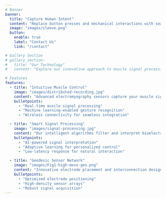```yaml
---
# Banner
banner:
  title: "Capture Human Intent"
  content: "Replace button presses and mechanical interactions with seamless muscle inputs. Our smart wearable technology translates your natural movements into digital commands."
  image: "images/sleeve.png"
  button:
    enable: true
    label: "Contact Us"
    link: "/contact"

# Gallery Section
# gallery_section:
#   title: "Our Technology"
#   content: "Explore our innovative approach to muscle signal processing and wearable technology."

# Features
features:
  - title: "Intuitive Muscle Control"
    image: "images/distributed-recording.jpg"
    content: "Advanced electromyography sensors capture your muscle signals in real-time, providing natural and responsive control for prosthetics, assistive devices, and digital interfaces."
    bulletpoints:
      - "Real-time muscle signal processing"
      - "Machine learning-enabled gesture recognition"
      - "Wireless connectivity for seamless integration"

  - title: "Smart Signal Processing"
    image: "images/signal-processing.jpg"
    content: "Our intelligent algorithms filter and interpret bioelectric signals to understand user intent, enabling precise control with minimal effort and training."
    bulletpoints:
      - "AI-powered signal interpretation"
      - "Adaptive learning for personalized control"
      - "Low-latency response for natural interaction"

  - title: "Geodesic Sensor Network"
    image: "images/Fig1-high-meso-geo.png"
    content: "Innovative electrode placement and interconnection design provides comprehensive coverage and enhanced signal quality for superior performance."
    bulletpoints:
      - "Optimized electrode positioning"
      - "High-density sensor arrays"
      - "Robust signal acquisition"
---
```

